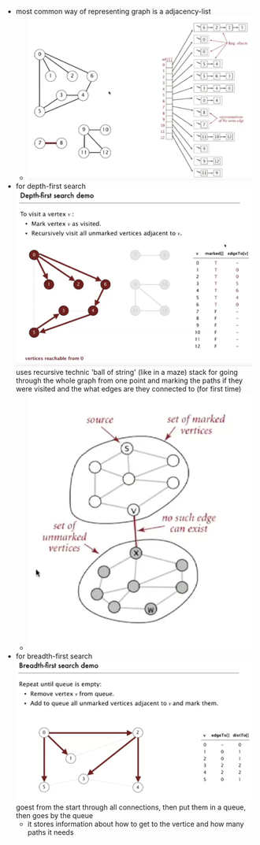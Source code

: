 - most common way of representing graph is a adjacency-list
  - ![](adjacency-list.png)
- for depth-first search ![](depth-first%20search.png) uses recursive technic 'ball of string' (like in a maze) stack for going through the whole graph from one point and marking the paths if they were visited and the what edges are they connected to (for first time)
  - ![](non-searchable%20depth-first%20search.png)
- for breadth-first search ![](breadth-first%20search.png) goest from the start through all connections, then put them in a queue, then goes by the queue
  - it stores information about how to get to the vertice and how many paths it needs